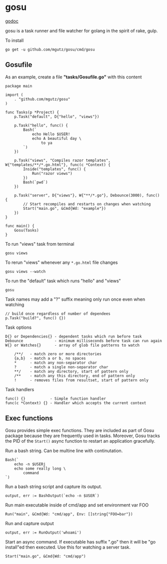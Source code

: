 # gosu

[godoc](https://godoc.org/github.com/mgutz/gosu)

gosu is a task runner and file watcher for golang in the spirit of
rake, gulp.

To install

    go get -u github.com/mgutz/gosu/cmd/gosu

## Gosufile

As an example, create a file **"tasks/Gosufile.go"** with this content

    package main

    import (
        . "github.com/mgutz/gosu"
    )

    func Tasks(p *Project) {
        p.Task("default", D{"hello", "views"})

        p.Task("hello", func() {
            Bash(`
                echo Hello $USER!
                echo A beautiful day \
                    to ya
            `)
        })

        p.Task("views", "Compiles razor templates", W{"templates/**/*.go.html"}, func(c *Context) {
            Inside("templates", func() {
                Run("razor views")
            })
            Bash(`pwd`)
        })

        p.Task("server", D{"views"}, W{"**/*.go"}, Debounce(3000), func() {
            // Start recompiles and restarts on changes when watching
            Start("main.go", &Cmd{Wd: "example"})
        })
    }

    func main() {
        Gosu(Tasks)
    }

To run "views" task from terminal

    gosu views

To rerun "views" whenever any `*.go.html` file changes

    gosu views --watch

To run the "default" task which runs "hello" and "views"

    gosu

Task names may add a "?" suffix meaning only run once even when watching

    // build once regardless of number of dependees
    p.Task("build?", func() {})

Task options

    D{} or Dependencies{} - dependent tasks which run before task
    Debounce              - minimum milliseconds before task can run again
    W{} or Watches{}      - array of glob file patterns to watch

        /**/   - match zero or more directories
        {a,b}  - match a or b, no spaces
        *      - match any non-separator char
        ?      - match a single non-separator char
        **/    - match any directory, start of pattern only
        /**    - match any this directory, end of pattern only
        !      - removes files from resultset, start of pattern only

Task handlers

    func() {}           - Simple function handler
    func(c *Context) {} - Handler which accepts the current context

## Exec functions


Gosu provides simple exec functions. They are included as part of Gosu package because they
are frequently used in tasks. Moreover, Gosu tracks the PID of the `Start()` async function
to restart an application gracefully.

Run a bash string. Can be multine line with continutation.

    Bash(`
        echo -n $USERj
        echo some really long \
            command
    `)

Run a bash string script and capture its output.

    output, err := BashOutput(`echo -n $USER`)

Run main executable inside of cmd/app and set environment var FOO

    Run("main", &Cmd{Wd: "cmd/app", Env: []string{"FOO=bar"})

Run and capture output

    output, err := RunOutput('whoami')

Start an async command. If executable has suffix ".go" then it will be "go install"ed then executed.
Use this for watching a server task.

    Start("main.go", &Cmd{Wd: "cmd/app")

